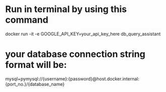 # Run in terminal by using this command
docker run -it -e GOOGLE_API_KEY=your_api_key_here db_query_assistant

# your database connection string format will be:
mysql+pymysql://{username}:{password}@host.docker.internal:{port_no.}/{database_name}